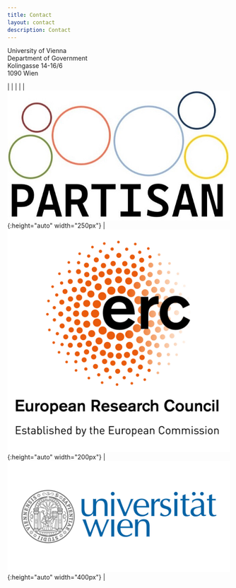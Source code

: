 ```yaml
---
title: Contact
layout: contact
description: Contact
---
```


University of Vienna <br />
Department of Government <br />
Kolingasse 14-16/6 <br />
1090 Wien

| | | |
| ![My image Name](/images/logo/partisan_logo.jpeg){:height="auto" width="250px"} | ![My image Name](/images/logo/erc_logo.jpeg){:height="auto" width="200px"} | ![My image Name](/images/logo/uni_vienna_logo.jpeg){:height="auto" width="400px"} |